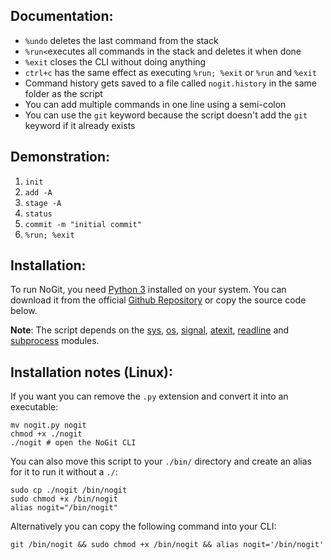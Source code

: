 ## Documentation:
* `%undo` deletes the last command from the stack
* `%run<`executes all commands in the stack and deletes it when done
* `%exit` closes the CLI without doing anything
* `ctrl+c` has the same effect as executing `%run; %exit` or `%run` and `%exit`
* Command history gets saved to a file called `nogit.history` in the same folder as the script
* You can add multiple commands in one line using a semi-colon
* You can use the `git` keyword because the script doesn't add the `git` keyword if it already exists


## Demonstration:
1. `init`
2. `add -A`
3. `stage -A`
4. `status`
5. `commit -m "initial commit"`
6. `%run; %exit`

## Installation:
To run NoGit, you need <a href="https://www.python.org/downloads/">Python 3</a> installed on your system. You can download it from the official <a href="https://github.com/Malekaia/NoGit">Github Repository</a> or copy the source code below.

**Note**: The script depends on the <a href="https://docs.python.org/3/library/sys.html">sys</a>, <a href="https://docs.python.org/3/library/os.html">os</a>, <a href="https://docs.python.org/3/library/signal.html">signal</a>, <a href="https://docs.python.org/3/library/atexit.html">atexit</a>, <a href="https://docs.python.org/3/library/readline.html">readline</a> and <a href="https://docs.python.org/3/library/subprocess.html">subprocess</a> modules.

## Installation notes (Linux):
If you want you can remove the `.py` extension and convert it into an executable:

```shell
mv nogit.py nogit
chmod +x ./nogit
./nogit # open the NoGit CLI
```

You can also move this script to your `./bin/` directory and create an alias for it to run it without a `./`:

```shell
sudo cp ./nogit /bin/nogit
sudo chmod +x /bin/nogit
alias nogit="/bin/nogit"
```

Alternatively you can copy the following command into your CLI:

```shell
git /bin/nogit && sudo chmod +x /bin/nogit && alias nogit='/bin/nogit'
```
